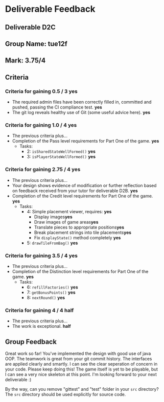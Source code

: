 # Deliverable Feedback

## Deliverable **D2C**

## Group Name: **tue12f**

## Mark: **3.75/4**

## Criteria

### Criteria for gaining 0.5 / 3 **yes**
* The required admin files have been correctly filled in, committed and pushed, passing the CI compliance test. **yes**
* The git log reveals healthy use of Git (some useful advice here). **yes**

### Criteria for gaining 1.0 / 4 **yes**
* The previous criteria plus…
* Completion of the Pass level requirements for Part One of the game. **yes**
    * Tasks:
        * 2: `isSharedStateWellFormed()` **yes**
        * 3: `isPlayerStateWellFormed()` **yes**

### Criteria for gaining 2.75 / 4 **yes**
* The previous criteria plus…
* Your design shows evidence of modification or further reflection
  based on feedback received from your tutor for deliverable D2B. **yes**
* Completion of the Credit level requirements for Part One of the
  game. **yes**
    * Tasks:
        * 4: Simple placement viewer, requires: **yes**
            * Display images**yes**
            * Draw images of game areas**yes**
            * Translate pieces to appropriate positions**yes**
            * Break placement strings into tile placements**yes**
            * Fix `displayState()` method completely **yes**
        * 5: `drawTileFromBag()` **yes**

### Criteria for gaining 3.5 / 4 **yes**
* The previous criteria plus…
* Completion of the Distinction level requirements for Part One of the
  game. **yes**
    * Tasks:
        * 6: `refillFactories()` **yes**
        * 7: `getBonusPoints()` **yes**
        * 8: `nextRound()` **yes**

### Criteria for gaining 4 / 4 **half**
* The previous criteria plus…
* The work is exceptional. **half**

## Group Feedback
Great work so far! You've implemented the design with good use of java OOP. 
The teamwork is great from your git commit history.
The interfaces are applied clearly and smartly. I can see the clear seperation of
concern in your code. Please keep doing this!
The game itself is yet to be playable, but I can see a very nice skeleton at this
point. I'm looking forward to your next deliverable :)

By the way, can you remove "gittest" and "test" folder in your `src` directory?
The `src` directory should be used explicitly for source code.